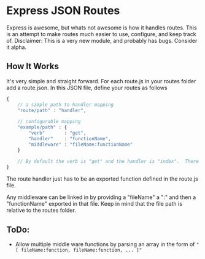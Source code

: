 Express JSON Routes
===================

Express is awesome, but whats not awesome is how it handles routes.  This is an attempt to make routes much easier to use, configure, and keep track of.
Disclaimer: This is a very new module, and probably has bugs.  Consider it alpha.

How It Works
-------------
It's very simple and straight forward.  For each route.js in your routes folder add a route.json.  In this JSON file, define your routes as follows

```javascript
{
    // a simple path to handler mapping
    "route/path" : "handler",
    
    // configurable mapping
    "example/path" : {
        "verb"       : "get",
        "handler"    : "functionName",
        "middleware" : "fileName:functionName"
    }
    
    // By default the verb is "get" and the handler is "index".  There is no default middleware.
}
```

The route handler just has to be an exported function defined in the route.js file.

Any middleware can be linked in by providing a "fileName" a ":" and then a "functionName" exported in that file.  Keep in mind that the file path is relative to the routes folder.

ToDo:
-----
-   Allow multiple middle ware functions by parsing an array in the form of `"[ fileName:function, fileName:function, ... ]"`